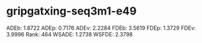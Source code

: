 # gripgatxing-seq3m1-e49

ADEb: 1.8722
ADEp: 0.7176
ADEv: 2.2284
FDEb: 3.5619
FDEp: 1.3729
FDEv: 3.9996
Rank: 464
WSADE: 1.2738
WSFDE: 2.3798